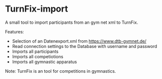 # TurnFix-import 
A small tool to import participants from an gym net xml to TurnFix. 

Features: 
- Selection of an Datenexport.xml from https://www.dtb-gymnet.de/ 
- Read connection settings to the Database with username and password 
- Imports all participants 
- Imports all competiotions 
- Imports all gymnastic apparatus 

Note: 
TurnFix is an tool for competitions in gymnastics. 

